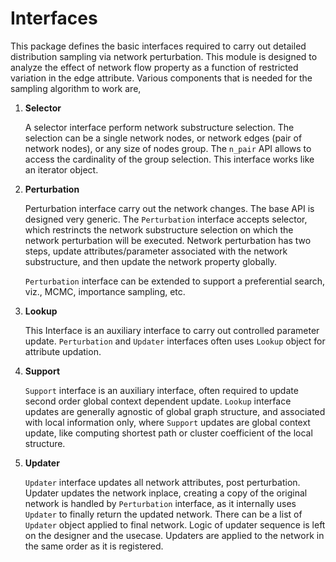 # Interfaces

This package defines the basic interfaces required to carry out detailed distribution sampling via network perturbation. 
This module is designed to analyze the effect of network flow property as a function of restricted variation in the edge attribute.
Various components that is needed for the sampling algorithm to work are, 


1. __Selector__
   
   A selector interface perform network substructure selection.
   The selection can be a single network nodes, or network edges (pair of network nodes), 
   or any size of nodes group. The `n_pair` API allows to access the cardinality of the 
   group selection. This interface works like an iterator object.
   
2. __Perturbation__
   
   Perturbation interface carry out the network changes. The base API is designed very 
   generic. The `Perturbation` interface accepts selector, which restrincts the network
   substructure selection on which the network perturbation will be executed. Network 
   perturbation has two steps, update attributes/parameter associated with the network 
   substructure, and then update the network property globally.
   
   `Perturbation` interface can be extended to support a preferential search, viz., MCMC,
    importance sampling, etc.

3. __Lookup__
   
   This Interface is an auxiliary interface to carry out controlled parameter update. 
   `Perturbation` and `Updater` interfaces often uses `Lookup` object for attribute 
   updation.
   
4. __Support__
   
   `Support` interface is an auxiliary interface, often required to update second 
   order global context dependent update. `Lookup` interface updates are generally
   agnostic of global graph structure, and associated with local information only,
   where `Support` updates are global context update, like computing shortest path 
   or cluster coefficient of the local structure.

5. __Updater__
   
   `Updater` interface updates all network attributes, post perturbation. Updater 
    updates the network inplace, creating a copy of the original network is handled
    by `Perturbation` interface, as it internally uses `Updater` to finally  return 
   the updated network. There can be a list of `Updater` object applied to final 
   network. Logic of updater sequence is left on the designer and the usecase. Updaters 
   are applied to the network in the same order as it is registered.
